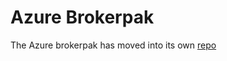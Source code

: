 # Azure Brokerpak

The Azure brokerpak has moved into its own [repo](https://github.com/cloudfoundry-incubator/csb-brokerpak-azure)